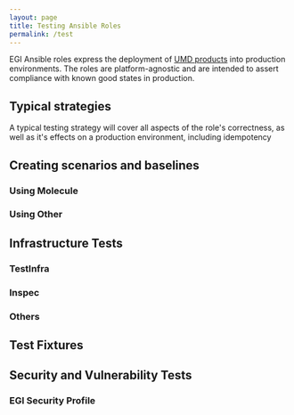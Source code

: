 ```yaml
---
layout: page
title: Testing Ansible Roles
permalink: /test
---
```


EGI Ansible roles express the deployment of [UMD products](https://repository.egi.eu) into production environments.
The roles are platform-agnostic and are intended to assert compliance with known good states in production.

## Typical strategies

A typical testing strategy will cover all aspects of the role's correctness, as well as it's effects on a production environment, including idempotency

## Creating scenarios and baselines

### Using Molecule

### Using Other

## Infrastructure Tests

### TestInfra

### Inspec

### Others

## Test Fixtures

## Security and Vulnerability Tests

### EGI Security Profile

###